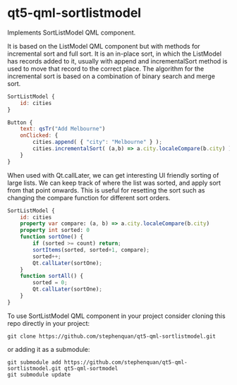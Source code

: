# qt5-qml-sortlistmodel
Implements SortListModel QML component.

It is based on the ListModel QML component but with methods for incremental sort and full sort.
It is an in-place sort, in which the ListModel has records added to it, usually with append and incrementalSort method is used to move that record to the correct place.
The algorithm for the incremental sort is based on a combination of binary search and merge sort.

```qml
SortListModel {
    id: cities
}

Button {
    text: qsTr("Add Melbourne")
    onClicked: {
        cities.append( { "city": "Melbourne" } );
        cities.incrementalSort( (a,b) => a.city.localeCompare(b.city) );
    }
}
```

When used with Qt.callLater, we can get interesting UI friendly sorting of large lists.
We can keep track of where the list was sorted, and apply sort from that point onwards.
This is useful for resetting the sort such as changing the compare function for different sort orders.

```qml
SortListModel {
    id: cities
    property var compare: (a, b) => a.city.localeCompare(b.city)
    property int sorted: 0
    function sortOne() {
        if (sorted >= count) return;
        sortItems(sorted, sorted+1, compare);
        sorted++;
        Qt.callLater(sortOne);
    }
    function sortAll() {
        sorted = 0;
        Qt.callLater(sortOne);
    }
}
```

To use SortListModel QML component in your project consider cloning this repo directly in your project:

    git clone https://github.com/stephenquan/qt5-qml-sortlistmodel.git
    
or adding it as a submodule:

    git submodule add https://github.com/stephenquan/qt5-qml-sortlistmodel.git qt5-qml-sortmodel
    git submodule update
